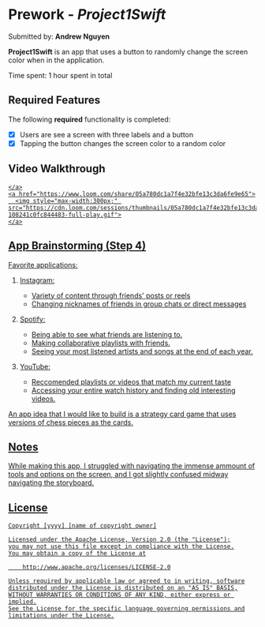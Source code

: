 # Prework - *Project1Swift*

Submitted by: **Andrew Nguyen**

**Project1Swift** is an app that uses a button to randomly change the screen color when in the application.

Time spent: 1 hour spent in total

## Required Features

The following **required** functionality is completed:

- [x] Users are see a screen with three labels and a button
- [x] Tapping the button changes the screen color to a random color
 
## Video Walkthrough

<div>
    <a href="https://www.loom.com/share/05a780dc1a7f4e32bfe13c3da6fe9e65">

    </a>
    <a href="https://www.loom.com/share/05a780dc1a7f4e32bfe13c3da6fe9e65">
      <img style="max-width:300px;" src="https://cdn.loom.com/sessions/thumbnails/05a780dc1a7f4e32bfe13c3da6fe9e65-108241c0fc844483-full-play.gif">
    </a>
  </div>

## App Brainstorming (Step 4)

Favorite applications:

1. Instagram:
   - Variety of content through friends' posts or reels
   - Changing nicknames of friends in group chats or direct messages
     
2. Spotify:
   - Being able to see what friends are listening to.
   - Making collaborative playlists with friends.
   - Seeing your most listened artists and songs at the end of each year.
     
3. YouTube:
   - Reccomended playlists or videos that match my current taste
   - Accessing your entire watch history and finding old interesting videos.
  
An app idea that I would like to build is a strategy card game that uses versions of chess pieces as the cards.

## Notes

While making this app, I struggled with navigating the immense ammount of tools and options on the screen, and I got slightly confused midway navigating the storyboard.

## License

    Copyright [yyyy] [name of copyright owner]

    Licensed under the Apache License, Version 2.0 (the "License");
    you may not use this file except in compliance with the License.
    You may obtain a copy of the License at

        http://www.apache.org/licenses/LICENSE-2.0

    Unless required by applicable law or agreed to in writing, software
    distributed under the License is distributed on an "AS IS" BASIS,
    WITHOUT WARRANTIES OR CONDITIONS OF ANY KIND, either express or implied.
    See the License for the specific language governing permissions and
    limitations under the License.

